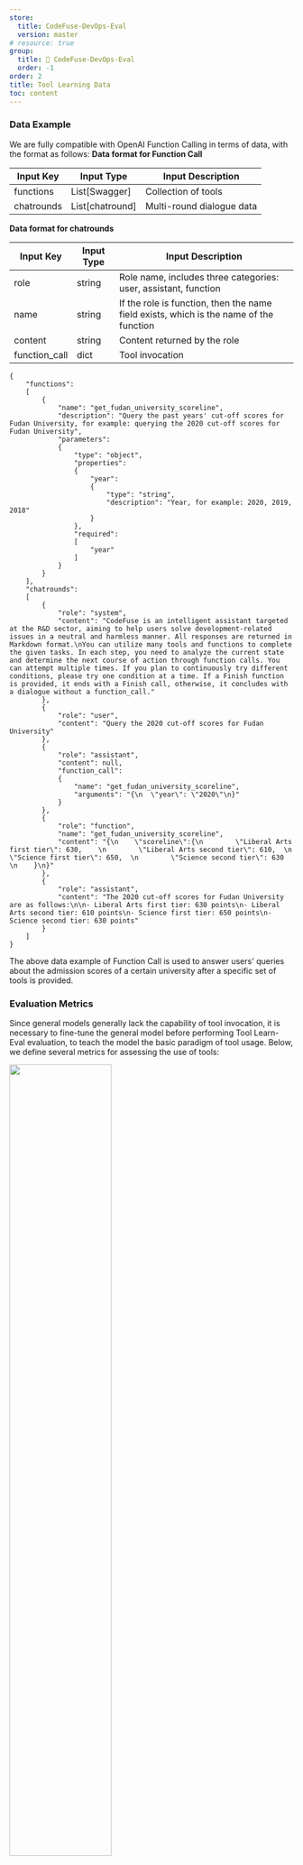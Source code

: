 ```yaml
---
store:
  title: CodeFuse-DevOps-Eval
  version: master
# resource: true
group:
  title: 🌱 CodeFuse-DevOps-Eval
  order: -1
order: 2
title: Tool Learning Data
toc: content
---
```


### Data Example

We are fully compatible with OpenAI Function Calling in terms of data, with the format as follows:
**Data format for Function Call**

| Input Key  | Input Type      | Input Description         |
| ---------- | --------------- | ------------------------- |
| functions  | List[Swagger]   | Collection of tools       |
| chatrounds | List[chatround] | Multi-round dialogue data |

**Data format for chatrounds**

| Input Key     | Input Type | Input Description                                                                      |
| ------------- | ---------- | -------------------------------------------------------------------------------------- |
| role          | string     | Role name, includes three categories: user, assistant, function                        |
| name          | string     | If the role is function, then the name field exists, which is the name of the function |
| content       | string     | Content returned by the role                                                           |
| function_call | dict       | Tool invocation                                                                        |

```
{
    "functions":
    [
        {
            "name": "get_fudan_university_scoreline",
            "description": "Query the past years' cut-off scores for Fudan University, for example: querying the 2020 cut-off scores for Fudan University",
            "parameters":
            {
                "type": "object",
                "properties":
                {
                    "year":
                    {
                        "type": "string",
                        "description": "Year, for example: 2020, 2019, 2018"
                    }
                },
                "required":
                [
                    "year"
                ]
            }
        }
    ],
    "chatrounds":
    [
        {
            "role": "system",
            "content": "CodeFuse is an intelligent assistant targeted at the R&D sector, aiming to help users solve development-related issues in a neutral and harmless manner. All responses are returned in Markdown format.\nYou can utilize many tools and functions to complete the given tasks. In each step, you need to analyze the current state and determine the next course of action through function calls. You can attempt multiple times. If you plan to continuously try different conditions, please try one condition at a time. If a Finish function is provided, it ends with a Finish call, otherwise, it concludes with a dialogue without a function_call."
        },
        {
            "role": "user",
            "content": "Query the 2020 cut-off scores for Fudan University"
        },
        {
            "role": "assistant",
            "content": null,
            "function_call":
            {
                "name": "get_fudan_university_scoreline",
                "arguments": "{\n  \"year\": \"2020\"\n}"
            }
        },
        {
            "role": "function",
            "name": "get_fudan_university_scoreline",
            "content": "{\n    \"scoreline\":{\n        \"Liberal Arts first tier\": 630,    \n        \"Liberal Arts second tier\": 610,  \n        \"Science first tier\": 650,  \n        \"Science second tier\": 630  \n    }\n}"
        },
        {
            "role": "assistant",
            "content": "The 2020 cut-off scores for Fudan University are as follows:\n\n- Liberal Arts first tier: 630 points\n- Liberal Arts second tier: 610 points\n- Science first tier: 650 points\n- Science second tier: 630 points"
        }
    ]
}
```

The above data example of Function Call is used to answer users' queries about the admission scores of a certain university after a specific set of tools is provided.

### Evaluation Metrics

Since general models generally lack the capability of tool invocation, it is necessary to fine-tune the general model before performing Tool Learn-Eval evaluation, to teach the model the basic paradigm of tool usage.
Below, we define several metrics for assessing the use of tools:

<img src="https://mdn.alipayobjects.com/huamei_bvbxju/afts/img/A*SENpRIPAFi4AAAAAAAAAAAAADlHYAQ/original" style="width: 60%;" id="title-icon">

The sum of ②③④⑤ represents the total number of tool invocation failures, with ⑤ being a special case of tool name recognition failure.
